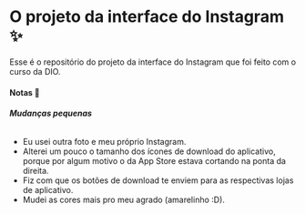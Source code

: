 # **O projeto da interface do Instagram ✨**

Esse é o repositório do projeto da interface do Instagram que foi feito com o curso da DIO.


#### **Notas 📑**
###### **Mudanças pequenas**

- Eu usei outra foto e meu próprio Instagram. 
- Alterei um pouco o tamanho dos ícones de download do aplicativo, porque por algum motivo o da App Store estava cortando na ponta da direita. 
- Fiz com que os botões de download te enviem para as respectivas lojas de aplicativo.
- Mudei as cores mais pro meu agrado (amarelinho :D).

